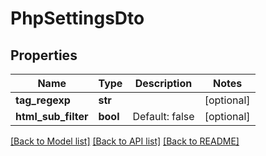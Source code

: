 # PhpSettingsDto

## Properties
Name | Type | Description | Notes
------------ | ------------- | ------------- | -------------
**tag_regexp** | **str** |  | [optional] 
**html_sub_filter** | **bool** | Default: false | [optional] 

[[Back to Model list]](../README.md#documentation-for-models) [[Back to API list]](../README.md#documentation-for-api-endpoints) [[Back to README]](../README.md)


